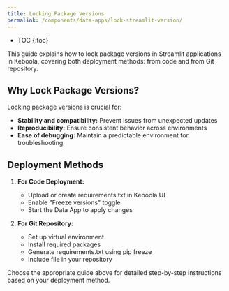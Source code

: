```yaml
---
title: Locking Package Versions
permalink: /components/data-apps/lock-streamlit-version/
---
```


* TOC
{:toc}

This guide explains how to lock package versions in Streamlit applications in Keboola, covering both deployment methods: from code and from Git repository.

## Why Lock Package Versions?

Locking package versions is crucial for:
- **Stability and compatibility:** Prevent issues from unexpected updates
- **Reproducibility:** Ensure consistent behavior across environments
- **Ease of debugging:** Maintain a predictable environment for troubleshooting

## Deployment Methods

1. **For Code Deployment:**
   - Upload or create requirements.txt in Keboola UI
   - Enable "Freeze versions" toggle
   - Start the Data App to apply changes

2. **For Git Repository:**
   - Set up virtual environment
   - Install required packages
   - Generate requirements.txt using pip freeze
   - Include file in your repository

Choose the appropriate guide above for detailed step-by-step instructions based on your deployment method.
